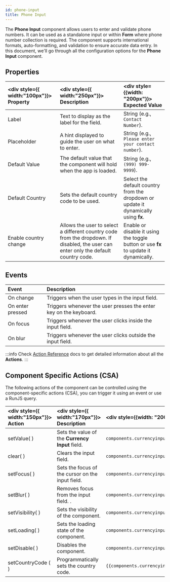 ```yaml
---
id: phone-input
title: Phone Input
---
```


The **Phone Input** component allows users to enter and validate phone numbers. It can be used as a standalone input or within **Form** where phone number collection is required. The component supports international formats, auto-formatting, and validation to ensure accurate data entry. In this document, we'll go through all the configuration options for the **Phone Input** component.

## Properties

| <div style={{ width:"100px"}}> Property </div> | <div style={{ width:"250px"}}> Description </div> | <div style={{width: "200px"}}> Expected Value </div>|
|:---------------|:-------------------------------------------------|:-----------------------------|
| Label         | Text to display as the label for the field.           | String (e.g., `Contact Number`).         |
| Placeholder   | A hint displayed to guide the user on what to enter.  | String (e.g., `Please enter your contact number`).          |
| Default Value | The default value that the component will hold when the app is loaded. | String (e.g., `(999) 999-9999`). |
| Default Country | Sets the default country code to be used. |  Select the default country from the dropdown or update it dynamically using **fx**. |
| Enable country change | Allows the user to select a different country code from the dropdown. If disabled, the user can enter only the default country code. | Enable or disable it using the toggle button or use **fx** to update it dynamically. |

## Events

| Event            | Description                                                       | 
|:-----------------|:------------------------------------------------------------------|
| On change        | Triggers when the user types in the input field.    |
| On enter pressed | Triggers whenever the user presses the enter key on the keyboard. |
| On focus         | Triggers whenever the user clicks inside the input field.         |
| On blur          | Triggers whenever the user clicks outside the input field.        |

:::info
Check [Action Reference](/docs/category/actions-reference) docs to get detailed information about all the **Actions**.
:::


## Component Specific Actions (CSA)

The following actions of the component can be controlled using the component-specific actions (CSA), you can trigger it using an event or use a RunJS query.

| <div style={{ width:"150px"}}> Action </div> | <div style={{ width:"170px"}}> Description </div> | <div style={{width: "200px"}}> RunJS Query </div>|
| :------------ | :---------- | :------------ |
| setValue( )     | Sets the value of the **Currency Input** field.       | `components.currencyinput1.setValue(value)` |\
| clear( )        | Clears the input field.                               | `components.currencyinput1.clear()`         |
| setFocus( )     | Sets the focus of the cursor on the input field.      | `components.currencyinput1.setFocus()`      |
| setBlur( )      | Removes focus from the input field.                    . | `components.currencyinput1.setBlur()`       |
| setVisibility( )| Sets the visibility of the component.                 | `components.currencyinput1.setVisibility(false)` |
| setLoading( )   | Sets the loading state of the component.              | `components.currencyinput1.setLoading(true)` |
| setDisable( )   | Disables the component.                               | `components.currencyinput1.setDisable(true)` |
| setCountryCode ( ) | Programmatically sets the country code.            | `{{components.currencyinput1.setCountryCode("US")}}` |
